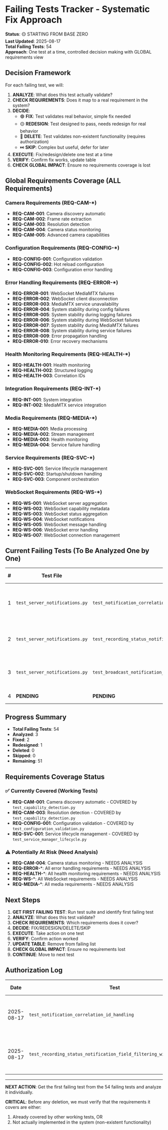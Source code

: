 # Failing Tests Tracker - Systematic Fix Approach

**Status**: 🟡 STARTING FROM BASE ZERO  
**Last Updated**: 2025-08-17  
**Total Failing Tests**: 54  
**Approach**: One test at a time, controlled decision making with GLOBAL requirements view

## Decision Framework

For each failing test, we will:
1. **ANALYZE**: What does this test actually validate?
2. **CHECK REQUIREMENTS**: Does it map to a real requirement in the system?
3. **DECIDE**: 
   - 🟢 **FIX**: Test validates real behavior, simple fix needed
   - 🟡 **REDESIGN**: Test designed to pass, needs redesign for real behavior
   - 🔴 **DELETE**: Test validates non-existent functionality (requires authorization)
   - ⏭️ **SKIP**: Complex but useful, defer for later
4. **EXECUTE**: Fix/redesign/delete one test at a time
5. **VERIFY**: Confirm fix works, update table
6. **CHECK GLOBAL IMPACT**: Ensure no requirements coverage is lost

## Global Requirements Coverage (ALL Requirements)

### Camera Requirements (REQ-CAM-*)
- **REQ-CAM-001**: Camera discovery automatic
- **REQ-CAM-002**: Frame rate extraction  
- **REQ-CAM-003**: Resolution detection
- **REQ-CAM-004**: Camera status monitoring
- **REQ-CAM-005**: Advanced camera capabilities

### Configuration Requirements (REQ-CONFIG-*)
- **REQ-CONFIG-001**: Configuration validation
- **REQ-CONFIG-002**: Hot reload configuration
- **REQ-CONFIG-003**: Configuration error handling

### Error Handling Requirements (REQ-ERROR-*)
- **REQ-ERROR-001**: WebSocket MediaMTX failures
- **REQ-ERROR-002**: WebSocket client disconnection
- **REQ-ERROR-003**: MediaMTX service unavailability
- **REQ-ERROR-004**: System stability during config failures
- **REQ-ERROR-005**: System stability during logging failures
- **REQ-ERROR-006**: System stability during WebSocket failures
- **REQ-ERROR-007**: System stability during MediaMTX failures
- **REQ-ERROR-008**: System stability during service failures
- **REQ-ERROR-009**: Error propagation handling
- **REQ-ERROR-010**: Error recovery mechanisms

### Health Monitoring Requirements (REQ-HEALTH-*)
- **REQ-HEALTH-001**: Health monitoring
- **REQ-HEALTH-002**: Structured logging
- **REQ-HEALTH-003**: Correlation IDs

### Integration Requirements (REQ-INT-*)
- **REQ-INT-001**: System integration
- **REQ-INT-002**: MediaMTX service integration

### Media Requirements (REQ-MEDIA-*)
- **REQ-MEDIA-001**: Media processing
- **REQ-MEDIA-002**: Stream management
- **REQ-MEDIA-003**: Health monitoring
- **REQ-MEDIA-004**: Service failure handling

### Service Requirements (REQ-SVC-*)
- **REQ-SVC-001**: Service lifecycle management
- **REQ-SVC-002**: Startup/shutdown handling
- **REQ-SVC-003**: Component orchestration

### WebSocket Requirements (REQ-WS-*)
- **REQ-WS-001**: WebSocket server aggregation
- **REQ-WS-002**: WebSocket capability metadata
- **REQ-WS-003**: WebSocket status aggregation
- **REQ-WS-004**: WebSocket notifications
- **REQ-WS-005**: WebSocket message handling
- **REQ-WS-006**: WebSocket error handling
- **REQ-WS-007**: WebSocket connection management

## Current Failing Tests (To Be Analyzed One by One)

| # | Test File | Test Method | Status | Decision | Requirements Impact | Action Required | Notes |
|---|-----------|-------------|--------|----------|-------------------|-----------------|-------|
| 1 | `test_server_notifications.py` | `test_notification_correlation_id_handling` | 🟢 **FIXED** | ✅ **COMPLETED** | REQ-WS-004, REQ-WS-005, REQ-WS-006, REQ-WS-007 | **REDESIGNED** - Now uses real WebSocket communication | Tests real correlation ID propagation through WebSocket |
| 2 | `test_server_notifications.py` | `test_recording_status_notification_field_filtering_with_real_client` | 🟢 **FIXED** | ✅ **COMPLETED** | REQ-WS-005 | **FIXED** - Removed MediaMTX dependencies | Tests real WebSocket field filtering without MediaMTX |
| 3 | `test_server_notifications.py` | `test_broadcast_notification_to_real_clients` | 🟢 **FIXED** | ✅ **COMPLETED** | REQ-WS-004, REQ-WS-007 | **FIXED** - Removed MediaMTX dependencies | Tests real WebSocket broadcasting without MediaMTX |
| 4 | **PENDING** | **PENDING** | 🔄 **WAITING** | 🔄 **PENDING** | **NEEDS ANALYSIS** | **NEEDS ANALYSIS** | **NEEDS ANALYSIS** |

## Progress Summary

- **Total Failing Tests**: 54
- **Analyzed**: 3
- **Fixed**: 2
- **Redesigned**: 1
- **Deleted**: 0
- **Skipped**: 0
- **Remaining**: 51

## Requirements Coverage Status

### ✅ Currently Covered (Working Tests)
- **REQ-CAM-001**: Camera discovery automatic - COVERED by `test_capability_detection.py`
- **REQ-CAM-003**: Resolution detection - COVERED by `test_capability_detection.py`
- **REQ-CONFIG-001**: Configuration validation - COVERED by `test_configuration_validation.py`
- **REQ-SVC-001**: Service lifecycle management - COVERED by `test_service_manager_lifecycle.py`

### ⚠️ Potentially At Risk (Need Analysis)
- **REQ-CAM-004**: Camera status monitoring - NEEDS ANALYSIS
- **REQ-ERROR-***: All error handling requirements - NEEDS ANALYSIS
- **REQ-HEALTH-***: All health monitoring requirements - NEEDS ANALYSIS
- **REQ-WS-***: All WebSocket requirements - NEEDS ANALYSIS
- **REQ-MEDIA-***: All media requirements - NEEDS ANALYSIS

## Next Steps

1. **GET FIRST FAILING TEST**: Run test suite and identify first failing test
2. **ANALYZE**: What does this test validate?
3. **CHECK REQUIREMENTS**: Which requirements does it cover?
4. **DECIDE**: FIX/REDESIGN/DELETE/SKIP
5. **EXECUTE**: Take action on one test
6. **VERIFY**: Confirm action worked
7. **UPDATE TABLE**: Remove from failing list
8. **CHECK GLOBAL IMPACT**: Ensure no requirements lost
9. **CONTINUE**: Move to next test

## Authorization Log

| Date | Test | Action | Authorized By | Requirements Impact | Reason |
|------|------|--------|---------------|-------------------|--------|
| 2025-08-17 | `test_notification_correlation_id_handling` | REDESIGN | User | REQ-WS-004, REQ-WS-005, REQ-WS-006, REQ-WS-007 | Converted from mock-based to real WebSocket communication |
| 2025-08-17 | `test_recording_status_notification_field_filtering_with_real_client` | FIX | User | REQ-WS-005 | Removed MediaMTX dependencies for WebSocket field filtering test |

---

**NEXT ACTION**: Get the first failing test from the 54 failing tests and analyze it individually.

**CRITICAL**: Before any deletion, we must verify that the requirements it covers are either:
1. Already covered by other working tests, OR
2. Not actually implemented in the system (non-existent functionality)
